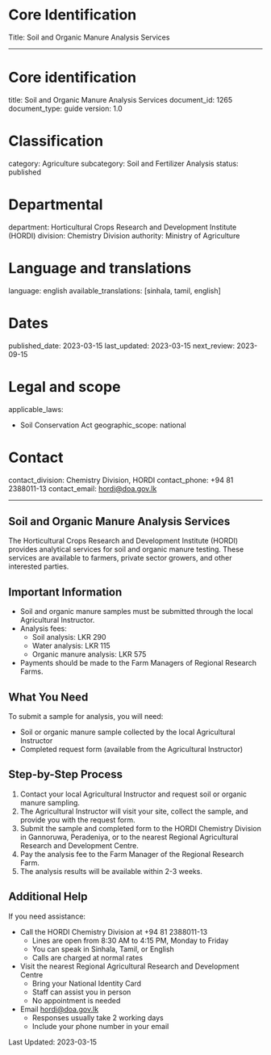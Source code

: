 # Core Identification
Title: Soil and Organic Manure Analysis Services

---
# Core identification
title: Soil and Organic Manure Analysis Services
document_id: 1265
document_type: guide
version: 1.0

# Classification
category: Agriculture
subcategory: Soil and Fertilizer Analysis
status: published

# Departmental
department: Horticultural Crops Research and Development Institute (HORDI)
division: Chemistry Division
authority: Ministry of Agriculture

# Language and translations
language: english
available_translations: [sinhala, tamil, english]

# Dates
published_date: 2023-03-15
last_updated: 2023-03-15
next_review: 2023-09-15

# Legal and scope
applicable_laws:
 - Soil Conservation Act
geographic_scope: national

# Contact
contact_division: Chemistry Division, HORDI
contact_phone: +94 81 2388011-13
contact_email: hordi@doa.gov.lk

---

## Soil and Organic Manure Analysis Services

The Horticultural Crops Research and Development Institute (HORDI) provides analytical services for soil and organic manure testing. These services are available to farmers, private sector growers, and other interested parties.

## Important Information

- Soil and organic manure samples must be submitted through the local Agricultural Instructor.
- Analysis fees:
    - Soil analysis: LKR 290
    - Water analysis: LKR 115
    - Organic manure analysis: LKR 575
- Payments should be made to the Farm Managers of Regional Research Farms.

## What You Need

To submit a sample for analysis, you will need:

- Soil or organic manure sample collected by the local Agricultural Instructor
- Completed request form (available from the Agricultural Instructor)

## Step-by-Step Process

1. Contact your local Agricultural Instructor and request soil or organic manure sampling.
2. The Agricultural Instructor will visit your site, collect the sample, and provide you with the request form.
3. Submit the sample and completed form to the HORDI Chemistry Division in Gannoruwa, Peradeniya, or to the nearest Regional Agricultural Research and Development Centre.
4. Pay the analysis fee to the Farm Manager of the Regional Research Farm.
5. The analysis results will be available within 2-3 weeks.

## Additional Help

If you need assistance:

- Call the HORDI Chemistry Division at +94 81 2388011-13
    - Lines are open from 8:30 AM to 4:15 PM, Monday to Friday
    - You can speak in Sinhala, Tamil, or English
    - Calls are charged at normal rates
- Visit the nearest Regional Agricultural Research and Development Centre
    - Bring your National Identity Card
    - Staff can assist you in person
    - No appointment is needed
- Email hordi@doa.gov.lk
    - Responses usually take 2 working days
    - Include your phone number in your email

Last Updated: 2023-03-15